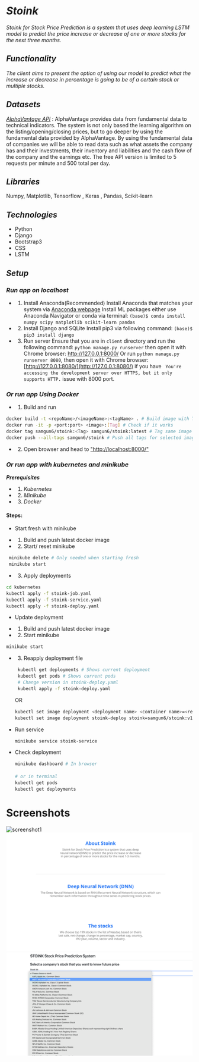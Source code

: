 #  ***Stoink***

_Stoink for Stock Price Prediction is a system that uses deep learning LSTM model to predict the price increase or decrease of one or more stocks for the next three months._

## ***Functionality***

_The client aims to present the option of using our model to predict what the increase or decrease in percentage is going to be of a certain stock or multiple stocks._


## ***Datasets*** 
*[AlphaVantage API](https://www.alphavantage.co/)* : AlphaVantage provides data from fundamental data to technical indicators. The system is not only based the learning algorithm on the listing/opening/closing prices, but to go deeper by using the fundamental data provided by AlphaVantage. 
By using the fundamental data of companies we will be able to read data such as what assets the company has and their investments, their inventory and liabilities and the cash flow of the company and the earnings etc. 
The free API version is limited to 5 requests per minute and 500 total per day. 

## ***Libraries***

Numpy, Matplotlib, Tensorflow , Keras , Pandas, Scikit-learn 

## ***Technologies***
 - Python
 - Django
 - Bootstrap3
 - CSS
 - LSTM

## ***Setup***

### ***Run app on localhost***
- 1. Install Anaconda(Recommended)
Install Anaconda that matches your system via [Anaconda webpage](https://www.anaconda.com/products/individual)
Install ML packages either use Anaconda Navigator or conda via terminal: `(base)$ conda install numpy scipy matplotlib scikit-learn pandas `

- 2. Install Django and SQLite
Install pip3 via following command: `(base)$ pip3 install django `

- 3. Run server
Ensure that you are in `client` directory and run the following command: `python manage.py runserver` then open it with Chrome browser: http://127.0.0.1:8000/ Or run `python manage.py runserver 8080`, then open it with Chrome browser: [http://127.0.0.1:8080/](http://127.0.0.1:8080/) if you have ` You're accessing the development server over HTTPS, but it only supports HTTP.` issue with 8000 port.  

### ***Or run app Using Docker***

- 1. Build and run
```Bash
docker build -t <repoName>/<imageName>:<tagName> . # Build image with Tag
docker run -it -p <port:port> <image>:[Tag] # Check if it works
docker tag samgun6/stoink:<Tag> samgun6/stoink:latest # Tag same image with latest
docker push --all-tags samgun6/stoink # Push all tags for selected image to docker hub
```

- 2. Open browser and head to ["http://localhost:8000/"](http://localhost:8000/)


### ***Or run app with kubernetes and minikube***

***Prerequisites***

- 1. _Kubernetes_
- 2. _Minikube_
- 3.  _Docker_

#### Steps:

-  Start fresh with minikube

- 1. Build and push latest docker image
- 2. Start/ reset minikube

```Bash
 minikube delete # Only needed when starting fresh
 minikube start
```

- 3. Apply deployments

```Bash
cd kubernetes
kubectl apply -f stoink-job.yaml
kubectl apply -f stoink-service.yaml
kubectl apply -f stoink-deploy.yaml
```

- Update deployment

- 1. Build and push latest docker image
- 2. Start minikube
```Bash
minikube start
```
  
- 3. Reapply deployment file
  
  ```bash
   kubectl get deployments # Shows current deployment
   kubectl get pods # Shows current pods
   # Change version in stoink-deploy.yaml
   kubectl apply -f stoink-deploy.yaml
   ```

   OR

   ```Bash
   kubectl set image deployment <deployment name> <container name>=<repo/image>:<new tag>
   kubectl set image deployment stoink-deploy stoink=samgun6/stoink:v1.2.0 # Example
   ```

- Run service

  ```Bash
  minikube service stoink-service
  ```

- Check deployment

  ```Bash
  minikube dashboard # In browser

  # or in terminal
  kubectl get pods
  kubectl get deployments
  ```

# Screenshots

![screenshot1](screenshot/screenshot1.png)
![screenshot2](screenshot/screenshot2.png)
![screenshot3](screenshot/screenshot3.png)


